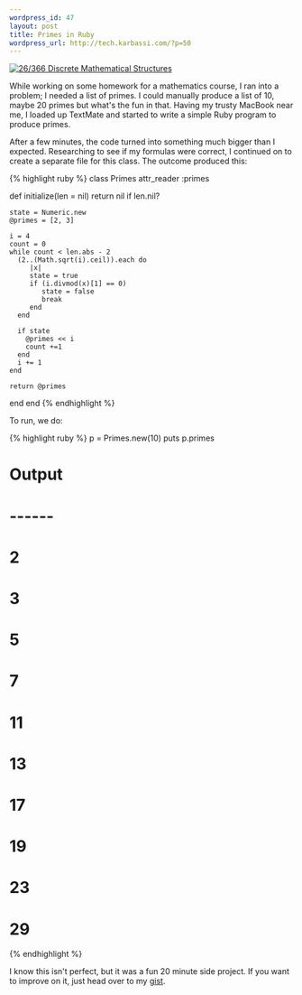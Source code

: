 ```yaml
--- 
wordpress_id: 47
layout: post
title: Primes in Ruby
wordpress_url: http://tech.karbassi.com/?p=50
---
```

[![26/366 Discrete Mathematical Structures](http://farm3.static.flickr.com/2414/2227014216_7344bc05f5_m.jpg)](http://www.flickr.com/photos/10324788@N03/2227014216/)

While working on some homework for a mathematics course, I ran into a problem; I needed a list of primes. I could manually produce a list of 10, maybe 20 primes but what's the fun in that. Having my trusty MacBook near me, I loaded up TextMate and started to write a simple Ruby program to produce primes.

After a few minutes, the code turned into something much bigger than I expected. Researching to see if my formulas were correct, I continued on to create a separate file for this class. The outcome produced this:

{% highlight ruby %}
class Primes
  attr_reader :primes

  def initialize(len = nil)
    return nil if len.nil?

    state = Numeric.new
    @primes = [2, 3]

    i = 4
    count = 0
    while count < len.abs - 2
      (2..(Math.sqrt(i).ceil)).each do
         |x|
         state = true
         if (i.divmod(x)[1] == 0)
            state = false
            break
         end
      end

      if state
        @primes << i
        count +=1
      end
      i += 1
    end

    return @primes
  end
end
{% endhighlight %}

To run, we do:

{% highlight ruby %}
p = Primes.new(10)
puts p.primes

# Output
# ------
# 2
# 3
# 5
# 7
# 11
# 13
# 17
# 19
# 23
# 29
{% endhighlight %}

I know this isn't perfect, but it was a fun 20 minute side project. If you want to improve on it, just head over to my [gist](http://gist.github.com/10159 "Ruby class to return primes").

